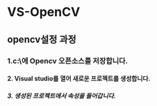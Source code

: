 # VS-OpenCV
## opencv설정 과정
### 1.c:\에 Opencv 오픈소스를 저장합니다.
#### 2. Visual studio를 열어 새로운 프로젝트를 생성합니다.
##### 3. 생성된 프로젝트에서 속성을 들어갑니다.


